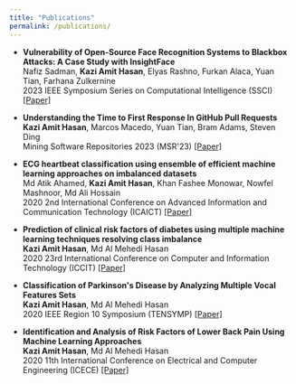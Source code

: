 ```yaml
---
title: "Publications"
permalink: /publications/
---
```

<ul>
	<li><b> Vulnerability of Open-Source Face Recognition Systems to Blackbox Attacks: A Case Study with InsightFace</b>
			<br/>
		    Nafiz Sadman, <b>Kazi Amit Hasan</b>, Elyas Rashno, Furkan Alaca, Yuan Tian, Farhana Zulkernine
			<br/>
			2023 IEEE Symposium Series on Computational Intelligence (SSCI)
 <a href='https://ieeexplore.ieee.org/abstract/document/10371801/'>[Paper]</a>
			<br/>
	</li>
</ul>
<ul>
	<li><b> Understanding the Time to First Response In GitHub Pull Requests</b>
			<br/>
		    <b>Kazi Amit Hasan</b>, Marcos Macedo, Yuan Tian, Bram Adams, Steven Ding
			<br/>
			Mining Software Repositories 2023 (MSR'23) <a href='https://arxiv.org/abs/2304.08426'>[Paper]</a>
			<br/>
	</li>
</ul>
<ul>
	<li><b> ECG heartbeat classification using ensemble of efficient machine learning approaches on imbalanced datasets</b>
			<br/>
			Md Atik Ahamed, <b>Kazi Amit Hasan</b>, Khan Fashee Monowar, Nowfel Mashnoor, Md Ali Hossain
			<br/>
			2020 2nd International Conference on Advanced Information and Communication Technology (ICAICT) <a href='https://ieeexplore.ieee.org/abstract/document/9333534'>[Paper]</a>
            <br/>
	</li>
</ul>

<ul>
	<li><b> Prediction of clinical risk factors of diabetes using multiple machine learning techniques resolving class imbalance</b>
			<br/>
			<b>Kazi Amit Hasan</b>, Md Al Mehedi Hasan
			<br/>
			2020 23rd International Conference on Computer and Information Technology (ICCIT) <a href='https://ieeexplore.ieee.org/abstract/document/9392694'>[Paper]</a>
            <br/>
	</li>
</ul>

<ul>
	<li><b> Classification of Parkinson's Disease by Analyzing Multiple Vocal Features Sets</b>
			<br/>
			<b>Kazi Amit Hasan</b>, Md Al Mehedi Hasan
			<br/>
			2020 IEEE Region 10 Symposium (TENSYMP) <a href='https://ieeexplore.ieee.org/abstract/document/9230842'>[Paper]</a>
            <br/>
	</li>
</ul>

<ul>
	<li><b> Identification and Analysis of Risk Factors of Lower Back Pain Using Machine Learning Approaches</b>
			<br/>
			<b>Kazi Amit Hasan</b>, Md Al Mehedi Hasan
			<br/>
			2020 11th International Conference on Electrical and Computer Engineering (ICECE) <a href='https://ieeexplore.ieee.org/abstract/document/9393098'>[Paper]</a>
            <br/>
	</li>
</ul>
